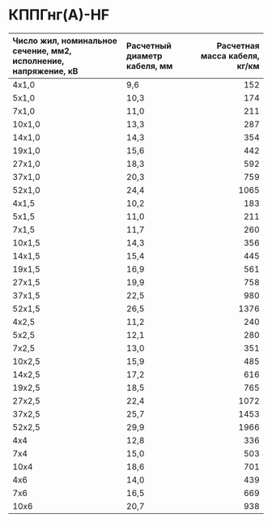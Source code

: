#  КППГнг(А)-НF

| Число жил, номинальное сечение, мм2, исполнение, напряжение, кВ   | Расчетный диаметр кабеля, мм   |   Расчетная масса кабеля, кг/км |
|:------------------------------------------------------------------|:-------------------------------|--------------------------------:|
| 4х1,0                                                             | 9,6                            |                             152 |
| 5х1,0                                                             | 10,3                           |                             174 |
| 7х1,0                                                             | 11,0                           |                             211 |
| 10х1,0                                                            | 13,3                           |                             287 |
| 14х1,0                                                            | 14,3                           |                             354 |
| 19х1,0                                                            | 15,6                           |                             442 |
| 27х1,0                                                            | 18,3                           |                             592 |
| 37х1,0                                                            | 20,3                           |                             759 |
| 52х1,0                                                            | 24,4                           |                            1065 |
| 4х1,5                                                             | 10,2                           |                             183 |
| 5х1,5                                                             | 11,0                           |                             211 |
| 7х1,5                                                             | 11,7                           |                             260 |
| 10х1,5                                                            | 14,3                           |                             356 |
| 14х1,5                                                            | 15,4                           |                             445 |
| 19х1,5                                                            | 16,9                           |                             561 |
| 27х1,5                                                            | 19,9                           |                             758 |
| 37х1,5                                                            | 22,5                           |                             980 |
| 52х1,5                                                            | 26,5                           |                            1376 |
| 4х2,5                                                             | 11,2                           |                             240 |
| 5х2,5                                                             | 12,1                           |                             280 |
| 7х2,5                                                             | 13,0                           |                             351 |
| 10х2,5                                                            | 15,9                           |                             485 |
| 14х2,5                                                            | 17,2                           |                             616 |
| 19х2,5                                                            | 18,5                           |                             765 |
| 27х2,5                                                            | 22,4                           |                            1072 |
| 37х2,5                                                            | 25,7                           |                            1453 |
| 52х2,5                                                            | 29,9                           |                            1966 |
| 4х4                                                               | 12,8                           |                             336 |
| 7х4                                                               | 15,0                           |                             503 |
| 10х4                                                              | 18,6                           |                             701 |
| 4х6                                                               | 14,0                           |                             439 |
| 7х6                                                               | 16,5                           |                             669 |
| 10х6                                                              | 20,7                           |                             938 |